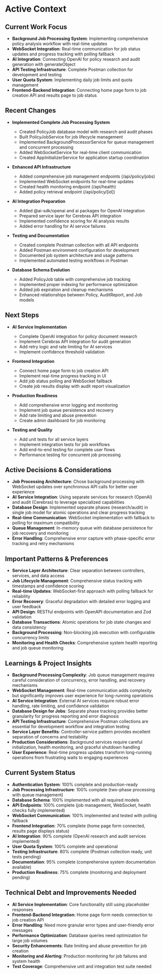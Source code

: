 # Active Context

## Current Work Focus
- **Background Job Processing System**: Implementing comprehensive policy analysis workflow with real-time updates
- **WebSocket Integration**: Real-time communication for job status updates and progress tracking with polling fallback
- **AI Integration**: Connecting OpenAI for policy research and audit generation with generateObject
- **API Testing Infrastructure**: Complete Postman collection for development and testing
- **User Quota System**: Implementing daily job limits and quota management
- **Frontend-Backend Integration**: Connecting home page form to job creation API and results page to job status

## Recent Changes
- **Implemented Complete Job Processing System**
  - Created PolicyJob database model with research and audit phases
  - Built PolicyJobService for job lifecycle management
  - Implemented BackgroundProcessorService for queue management and concurrent processing
  - Added WebSocketService for real-time client communication
  - Created AppInitializerService for application startup coordination

- **Enhanced API Infrastructure**
  - Added comprehensive job management endpoints (/api/policy/jobs)
  - Implemented WebSocket endpoints for real-time updates
  - Created health monitoring endpoint (/api/health)
  - Added policy retrieval endpoint (/api/policy/[id])

- **AI Integration Preparation**
  - Added @ai-sdk/openai and ai packages for OpenAI integration
  - Prepared service layer for Cerebras API integration
  - Implemented confidence scoring for AI analysis results
  - Added error handling for AI service failures

- **Testing and Documentation**
  - Created complete Postman collection with all API endpoints
  - Added Postman environment configuration for development
  - Documented job system architecture and usage patterns
  - Implemented automated testing workflows in Postman

- **Database Schema Evolution**
  - Added PolicyJob table with comprehensive job tracking
  - Implemented proper indexing for performance optimization
  - Added job expiration and cleanup mechanisms
  - Enhanced relationships between Policy, AuditReport, and Job models

## Next Steps
- **AI Service Implementation**
  - Complete OpenAI integration for policy document research
  - Implement Cerebras API integration for audit generation
  - Add retry logic and rate limiting for AI services
  - Implement confidence threshold validation

- **Frontend Integration**
  - Connect home page form to job creation API
  - Implement real-time progress tracking in UI
  - Add job status polling and WebSocket fallback
  - Create job results display with audit report visualization

- **Production Readiness**
  - Add comprehensive error logging and monitoring
  - Implement job queue persistence and recovery
  - Add rate limiting and abuse prevention
  - Create admin dashboard for job monitoring

- **Testing and Quality**
  - Add unit tests for all service layers
  - Implement integration tests for job workflows
  - Add end-to-end testing for complete user flows
  - Performance testing for concurrent job processing

## Active Decisions & Considerations
- **Job Processing Architecture**: Chose background processing with WebSocket updates over synchronous API calls for better user experience
- **AI Service Integration**: Using separate services for research (OpenAI) and audit (Cerebras) to leverage specialized capabilities
- **Database Design**: Implemented separate phases (research/audit) in single job model for atomic operations and clear progress tracking
- **Real-time Communication**: WebSocket implementation with fallback to polling for maximum compatibility
- **Queue Management**: In-memory queue with database persistence for job recovery and monitoring
- **Error Handling**: Comprehensive error capture with phase-specific error tracking and retry mechanisms

## Important Patterns & Preferences
- **Service Layer Architecture**: Clear separation between controllers, services, and data access
- **Job Lifecycle Management**: Comprehensive status tracking with timestamps and confidence scoring
- **Real-time Updates**: WebSocket-first approach with polling fallback for reliability
- **Error Recovery**: Graceful degradation with detailed error logging and user feedback
- **API Design**: RESTful endpoints with OpenAPI documentation and Zod validation
- **Database Transactions**: Atomic operations for job state changes and data consistency
- **Background Processing**: Non-blocking job execution with configurable concurrency limits
- **Monitoring and Health Checks**: Comprehensive system health reporting and job queue monitoring

## Learnings & Project Insights
- **Background Processing Complexity**: Job queue management requires careful consideration of concurrency, error handling, and recovery mechanisms
- **WebSocket Management**: Real-time communication adds complexity but significantly improves user experience for long-running operations
- **AI Service Integration**: External AI services require robust error handling, rate limiting, and confidence validation
- **Database Design for Jobs**: Separate phase tracking provides better granularity for progress reporting and error diagnosis
- **API Testing Infrastructure**: Comprehensive Postman collections are essential for development workflow and integration testing
- **Service Layer Benefits**: Controller-service pattern provides excellent separation of concerns and testability
- **Production Considerations**: Background services require careful initialization, health monitoring, and graceful shutdown handling
- **User Experience**: Real-time progress updates transform long-running operations from frustrating waits to engaging experiences

## Current System Status
- **Authentication System**: 100% complete and production-ready
- **Job Processing Infrastructure**: 100% complete (two-phase processing with queue management)
- **Database Schema**: 100% implemented with all required models
- **API Endpoints**: 100% complete (job management, WebSocket, health checks fully implemented)
- **WebSocket Communication**: 100% implemented and tested with polling fallback
- **Frontend Integration**: 70% complete (home page form connected, results page displays status)
- **AI Integration**: 90% complete (OpenAI research and audit services implemented)
- **User Quota System**: 100% complete and operational
- **Testing Infrastructure**: 80% complete (Postman collection ready, unit tests pending)
- **Documentation**: 95% complete (comprehensive system documentation available)
- **Production Readiness**: 75% complete (monitoring and deployment pending)

## Technical Debt and Improvements Needed
- **AI Service Implementation**: Core functionality still using placeholder responses
- **Frontend-Backend Integration**: Home page form needs connection to job creation API
- **Error Handling**: Need more granular error types and user-friendly error messages
- **Performance Optimization**: Database queries need optimization for large job volumes
- **Security Enhancements**: Rate limiting and abuse prevention for job creation
- **Monitoring and Alerting**: Production monitoring for job failures and system health
- **Test Coverage**: Comprehensive unit and integration test suite needed
